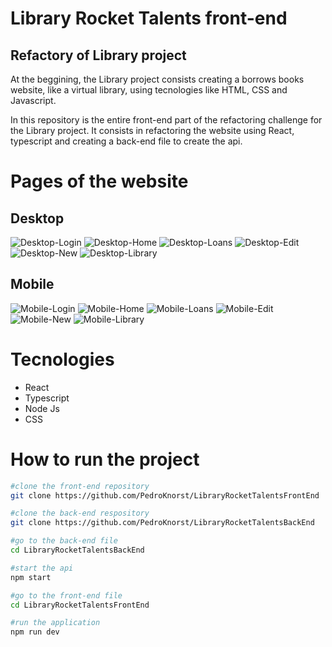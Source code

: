 # Library Rocket Talents front-end
## Refactory of Library project

At the beggining, the Library project consists creating a borrows books website, like a virtual library, using tecnologies like HTML, CSS and Javascript. 

In this repository is the entire front-end part of the refactoring challenge for the Library project. It consists in refactoring the website using React, typescript and creating a back-end file to create the api.

# Pages of the website

## Desktop
![Desktop-Login](https://github.com/PedroKnorst/LibraryRocketTalentsFrontEnd/blob/main/screens/Login.png)
![Desktop-Home](https://github.com/PedroKnorst/LibraryRocketTalentsFrontEnd/blob/main/screens/Home.png)
![Desktop-Loans](https://github.com/PedroKnorst/LibraryRocketTalentsFrontEnd/blob/main/screens/Loans%20History.png)
![Desktop-Edit](https://github.com/PedroKnorst/LibraryRocketTalentsFrontEnd/blob/main/screens/Edit%20Book.png)
![Desktop-New](https://github.com/PedroKnorst/LibraryRocketTalentsFrontEnd/blob/main/screens/New%20Book.png)
![Desktop-Library](https://github.com/PedroKnorst/LibraryRocketTalentsFrontEnd/blob/main/screens/Library.png)

## Mobile
![Mobile-Login](https://github.com/PedroKnorst/LibraryRocketTalentsFrontEnd/blob/main/screens/Login-2.png)
![Mobile-Home](https://github.com/PedroKnorst/LibraryRocketTalentsFrontEnd/blob/main/screens/Home-2.png)
![Mobile-Loans](https://github.com/PedroKnorst/LibraryRocketTalentsFrontEnd/blob/main/screens/Loans%20History-2.png)
![Mobile-Edit](https://github.com/PedroKnorst/LibraryRocketTalentsFrontEnd/blob/main/screens/Edit%20Book-2.png)
![Mobile-New](https://github.com/PedroKnorst/LibraryRocketTalentsFrontEnd/blob/main/screens/New%20Book-2.png)
![Mobile-Library](https://github.com/PedroKnorst/LibraryRocketTalentsFrontEnd/blob/main/screens/Library-2.png)

# Tecnologies
- React
- Typescript
- Node Js
- CSS

# How to run the project

```bash
#clone the front-end repository
git clone https://github.com/PedroKnorst/LibraryRocketTalentsFrontEnd

#clone the back-end respository
git clone https://github.com/PedroKnorst/LibraryRocketTalentsBackEnd

#go to the back-end file
cd LibraryRocketTalentsBackEnd

#start the api
npm start

#go to the front-end file
cd LibraryRocketTalentsFrontEnd

#run the application
npm run dev
```

